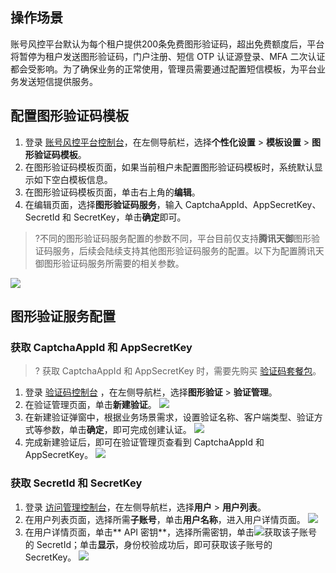 ## 操作场景
账号风控平台默认为每个租户提供200条免费图形验证码，超出免费额度后，平台将暂停为租户发送图形验证码，门户注册、短信 OTP 认证源登录、MFA 二次认证都会受影响。为了确保业务的正常使用，管理员需要通过配置短信模板，为平台业务发送短信提供服务。

## 配置图形验证码模板
1. 登录 [账号风控平台控制台](https://console.cloud.tencent.com/ciam/)，在左侧导航栏，选择**个性化设置** > **模板设置** > **图形验证码模板**。
2. 在图形验证码模板页面，如果当前租户未配置图形验证码模板时，系统默认显示如下空白模板信息。
3. 在图形验证码模板页面，单击右上角的**编辑**。
4. 在编辑页面，选择**图形验证码服务**，输入 CaptchaAppId、AppSecretKey、 SecretId 和 SecretKey，单击**确定**即可。
>?不同的图形验证码服务配置的参数不同，平台目前仅支持**腾讯天御**图形验证码服务，后续会陆续支持其他图形验证码服务的配置。以下为配置腾讯天御图形验证码服务所需要的相关参数。
>
![](https://qcloudimg.tencent-cloud.cn/raw/e49fafc21553fed24c0696c253f1bbb5.png)


## 图形验证服务配置
### 获取 CaptchaAppId 和 AppSecretKey
>? 获取 CaptchaAppId 和 AppSecretKey 时，需要先购买 [验证码套餐包](https://cloud.tencent.com/document/product/1110/36337)。
>
1. 登录 [验证码控制台](https://console.cloud.tencent.com/captcha/graphical) ，在左侧导航栏，选择**图形验证** > **验证管理**。
2. 在验证管理页面，单击**新建验证**。
![](https://qcloudimg.tencent-cloud.cn/raw/1099d67ba5ac286744aa4d797a7e43fe.png)
3. 在新建验证弹窗中，根据业务场景需求，设置验证名称、客户端类型、验证方式等参数，单击**确定**，即可完成创建认证。
![](https://qcloudimg.tencent-cloud.cn/raw/52a6da0e098a4f21cf0d3e652f92f0f5.png)
4. 完成新建验证后，即可在验证管理页查看到 CaptchaAppId 和 AppSecretKey。
![](https://qcloudimg.tencent-cloud.cn/raw/ea908bfbfc068801ea5a13894b50fbae.png)


### 获取 SecretId 和 SecretKey
1. 登录 [访问管理控制台](https://console.cloud.tencent.com/cam)，在左侧导航栏，选择**用户** > **用户列表**。
2. 在用户列表页面，选择所需**子账号**，单击**用户名称**，进入用户详情页面。
![](https://qcloudimg.tencent-cloud.cn/raw/527102d90b9366dbf564923580842a8c.png)
3. 在用户详情页面，单击** API 密钥**，选择所需密钥，单击![](https://qcloudimg.tencent-cloud.cn/raw/f3089e49a4810fde6855e3cca36bf183.png)获取该子账号的 SecretId；单击**显示**，身份校验成功后，即可获取该子账号的 SecretKey。
![](https://qcloudimg.tencent-cloud.cn/raw/d5d61e90a24d6acbde06d53e27bad915.png)

